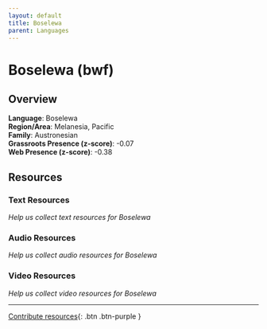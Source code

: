 ```yaml
---
layout: default
title: Boselewa
parent: Languages
---
```


# Boselewa (bwf)

## Overview

**Language**: Boselewa  
**Region/Area**: Melanesia, Pacific  
**Family**: Austronesian  
**Grassroots Presence (z-score)**: -0.07  
**Web Presence (z-score)**: -0.38  

## Resources

### Text Resources
*Help us collect text resources for Boselewa*

### Audio Resources
*Help us collect audio resources for Boselewa*

### Video Resources
*Help us collect video resources for Boselewa*

---

[Contribute resources](https://forms.office.com/e/1SfLJx3u1r){: .btn .btn-purple }
